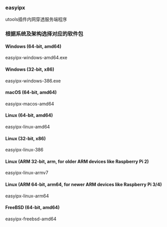 ### easyipx
utools插件内网穿透服务端程序
### 根据系统及架构选择对应的软件包


#### Windows (64-bit, amd64)
easyipx-windows-amd64.exe

#### Windows (32-bit, x86)
easyipx-windows-386.exe

#### macOS (64-bit, amd64)
easyipx-macos-amd64

#### Linux (64-bit, amd64)
easyipx-linux-amd64

#### Linux (32-bit, x86)
easyipx-linux-386

#### Linux (ARM 32-bit, arm, for older ARM devices like Raspberry Pi 2)
easyipx-linux-armv7

#### Linux (ARM 64-bit, arm64, for newer ARM devices like Raspberry Pi 3/4)
easyipx-linux-arm64

#### FreeBSD (64-bit, amd64)
easyipx-freebsd-amd64
